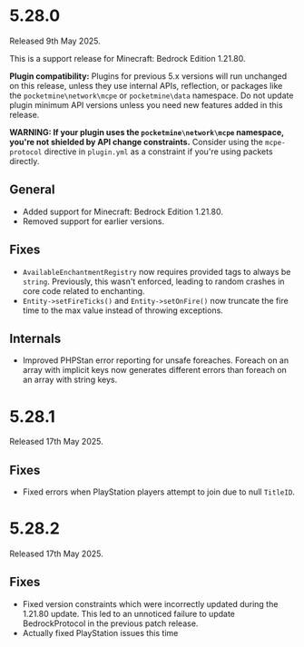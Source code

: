 # 5.28.0
Released 9th May 2025.

This is a support release for Minecraft: Bedrock Edition 1.21.80.

**Plugin compatibility:** Plugins for previous 5.x versions will run unchanged on this release, unless they use internal APIs, reflection, or packages like the `pocketmine\network\mcpe` or `pocketmine\data` namespace.
Do not update plugin minimum API versions unless you need new features added in this release.

**WARNING: If your plugin uses the `pocketmine\network\mcpe` namespace, you're not shielded by API change constraints.**
Consider using the `mcpe-protocol` directive in `plugin.yml` as a constraint if you're using packets directly.

## General
- Added support for Minecraft: Bedrock Edition 1.21.80.
- Removed support for earlier versions.

## Fixes
- `AvailableEnchantmentRegistry` now requires provided tags to always be `string`. Previously, this wasn't enforced, leading to random crashes in core code related to enchanting.
- `Entity->setFireTicks()` and `Entity->setOnFire()` now truncate the fire time to the max value instead of throwing exceptions.

## Internals
- Improved PHPStan error reporting for unsafe foreaches. Foreach on an array with implicit keys now generates different errors than foreach on an array with string keys.

# 5.28.1
Released 17th May 2025.

## Fixes
- Fixed errors when PlayStation players attempt to join due to null `TitleID`.

# 5.28.2
Released 17th May 2025.

## Fixes
- Fixed version constraints which were incorrectly updated during the 1.21.80 update. This led to an unnoticed failure to update BedrockProtocol in the previous patch release.
- Actually fixed PlayStation issues this time
